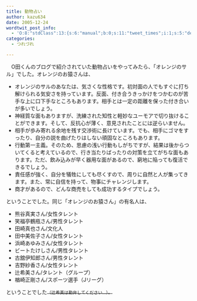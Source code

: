```yaml
---
title: 動物占い
author: kazu634
date: 2005-12-24
wordtwit_post_info:
  - 'O:8:"stdClass":13:{s:6:"manual";b:0;s:11:"tweet_times";i:1;s:5:"delay";i:0;s:7:"enabled";i:1;s:10:"separation";s:2:"60";s:7:"version";s:3:"3.7";s:14:"tweet_template";b:0;s:6:"status";i:2;s:6:"result";a:0:{}s:13:"tweet_counter";i:2;s:13:"tweet_log_ids";a:1:{i:0;i:2231;}s:9:"hash_tags";a:0:{}s:8:"accounts";a:1:{i:0;s:7:"kazu634";}}'
categories:
  - つれづれ

---
```

<div class="section">
<p>
    　O田くんのブログで紹介されていた動物占いをやってみたら、「オレンジのサル」でした。オレンジのお猿さんは、
</p>
  
<ul>
<li>
      オレンジのサルのあなたは、気さくな性格です。初対面の人でもすぐに打ち解けられる気安さを持っています。反面、付き合うきっかけをつかむのが苦手な上に口下手なところもあります。相手とは一定の距離を保った付き合いが多いでしょう。
</li>
<li>
      神経質な面もありますが、洗練された知性と軽妙なユーモアで切り抜けることができます。そして、反抗心が薄く、意見されたことには逆らいません。
</li>
<li>
      相手が歩み寄れる余地を残す交渉術に長けています。でも、相手にゴマをすったり、自分の説を曲げたりはしない頑固なところもあります。
</li>
<li>
      行動第一主義。そのため、思慮の浅い行動もしがちですが、結果は後からついてくると考えているので、行き当たりばったりの対策を立てがちな面もあります。ただ、飲み込みが早く器用な面があるので、窮地に陥っても復活できるでしょう。
</li>
<li>
      責任感が強く、自分を犠牲にしても尽くすので、周りに自然と人が集ってきます。また、常に自信を持って、物事にチャレンジします。
</li>
<li>
      商才があるので、どんな商売をしても成功するタイプでしょう。
</li>
</ul></p> 
  
<p>
    ということでした。同じ「オレンジのお猿さん」の有名人は、
</p>
  
<ul>
<li>
      熊谷真実さん/女性タレント
</li>
<li>
      笑福亭鶴瓶さん/男性タレント
</li>
<li>
      田崎真也さん/文化人
</li>
<li>
      田中美佐子さん/女性タレント
</li>
<li>
      浜崎あゆみさん/女性タレント
</li>
<li>
      ビートたけしさん/男性タレント
</li>
<li>
      古舘伊知郎さん/男性タレント
</li>
<li>
      吉野紗香さん/女性タレント
</li>
<li>
      辻希美さん/タレント（グループ）
</li>
<li>
      楢崎正剛さん/スポーツ選手（Jリーグ）
</li>
</ul></p> 
  
<p>
    ということでした<s><small>（辻希美は勘弁してください…）。</small></s>
</p>
</div>

